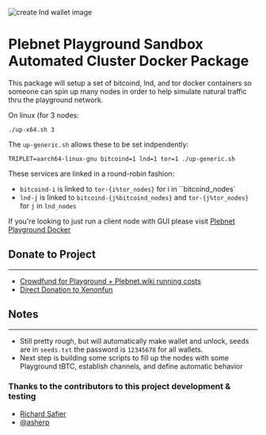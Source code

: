 ![create lnd wallet image](/images/PlebnetPlayground.png)
# Plebnet Playground Sandbox Automated Cluster Docker Package
This package will setup a set of bitcoind, lnd, and tor docker containers so someone can spin up many nodes in order to help simulate natural traffic thru the playground network. 


On linux (for 3 nodes:
```console
./up-x64.sh 3
```

The `up-generic.sh` allows these to be set indpendently:

```console
TRIPLET=aarch64-linux-gnu bitcoind=1 lnd=1 tor=1 ./up-generic.sh
```

These services are linked in a round-robin fashion:

* `bitcoind-i` is linked to `tor-{i%tor_nodes}` for i in ``bitcoind_nodes`
* `lnd-j` is linked to `bitcoind-{j%bitcoind_nodes}` and `tor-{j%tor_nodes}` for `j` in `lnd_nodes`

If you're looking to just run a client node with GUI please visit [Plebnet Playground Docker](https://github.com/PLEBNET-PLAYGROUND/plebnet-playground-docker)
## Donate to Project
***
- [Crowdfund for Playground + Plebnet.wiki running costs](https://btcpay.xenon.fun/apps/477A5RjNYiRcHWZUm4di4V6DFLnx/crowdfund)
- [Direct Donation to Xenonfun](https://btcpay.xenon.fun/apps/41Cvr8bo3LgG42kmNyyDccvMzK2U/crowdfund)
## Notes
***
- Still pretty rough, but will automatically make wallet and unlock, seeds are in ```seeds.txt``` the password is ```12345678``` for all wallets.
- Next step is building some scripts to fill up the nodes with some Playground tBTC, establish channels, and define automatic behavior  
### Thanks to the contributors to this project development & testing
- [Richard Safier](https://github.com/rsafier)
- [@asherp](https://github.com/asherp) 
